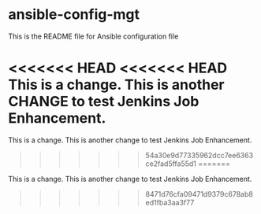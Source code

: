 # ansible-config-mgt

This is the README file for Ansible configuration file

<<<<<<< HEAD
<<<<<<< HEAD
This is a change. This is another CHANGE to test Jenkins Job Enhancement.
=======
This is a change. This is another change to test Jenkins Job Enhancement.
>>>>>>> 54a30e9d77335962dcc7ee6363ce2fad5ffa55d1
=======


This is a change. This is another change to test Jenkins Job Enhancement.

>>>>>>> 8471d76cfa09471d9379c678ab8ed1fba3aa3f77
